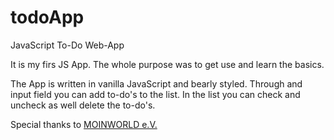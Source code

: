 # todoApp
JavaScript To-Do Web-App

It is my firs JS App. The whole purpose was to get use and learn the basics.

The App is written in vanilla JavaScript and bearly styled.
Through and input field you can add to-do's to the list. In the list you can check and uncheck as well delete the to-do's.

Special thanks to [MOINWORLD e.V.](https://moinworld.de/en/)
